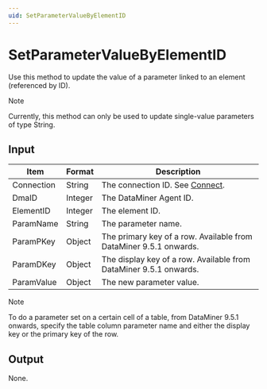 ```yaml
---
uid: SetParameterValueByElementID
---
```


# SetParameterValueByElementID

Use this method to update the value of a parameter linked to an element (referenced by ID).

> [!NOTE]
> Currently, this method can only be used to update single-value parameters of type String.

## Input

| Item       | Format  | Description                                                           |
|------------|---------|-----------------------------------------------------------------------|
| Connection | String  | The connection ID. See [Connect](xref:Connect).                         |
| DmaID      | Integer | The DataMiner Agent ID.                                               |
| ElementID  | Integer | The element ID.                                                       |
| ParamName  | String  | The parameter name.                                                   |
| ParamPKey  | Object  | The primary key of a row. Available from DataMiner 9.5.1 onwards. |
| ParamDKey  | Object  | The display key of a row. Available from DataMiner 9.5.1 onwards. |
| ParamValue | Object  | The new parameter value.                                              |

> [!NOTE]
> To do a parameter set on a certain cell of a table, from DataMiner 9.5.1 onwards, specify the table column parameter name and either the display key or the primary key of the row.

## Output

None.
